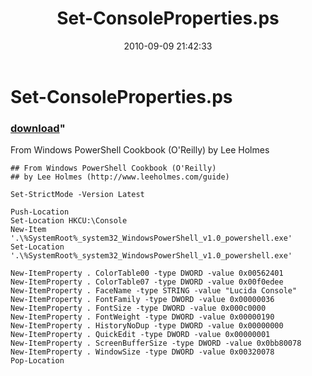﻿---
pid:            2220
parent:         0
children:       
poster:         Lee Holmes
title:          Set-ConsoleProperties.ps
date:           2010-09-09 21:42:33
format:         posh
---

# Set-ConsoleProperties.ps

### [download](2220.ps1)"

From Windows PowerShell Cookbook (O'Reilly) by Lee Holmes

```posh
## From Windows PowerShell Cookbook (O'Reilly)
## by Lee Holmes (http://www.leeholmes.com/guide)

Set-StrictMode -Version Latest

Push-Location
Set-Location HKCU:\Console
New-Item '.\%SystemRoot%_system32_WindowsPowerShell_v1.0_powershell.exe'
Set-Location '.\%SystemRoot%_system32_WindowsPowerShell_v1.0_powershell.exe'

New-ItemProperty . ColorTable00 -type DWORD -value 0x00562401
New-ItemProperty . ColorTable07 -type DWORD -value 0x00f0edee
New-ItemProperty . FaceName -type STRING -value "Lucida Console"
New-ItemProperty . FontFamily -type DWORD -value 0x00000036
New-ItemProperty . FontSize -type DWORD -value 0x000c0000
New-ItemProperty . FontWeight -type DWORD -value 0x00000190
New-ItemProperty . HistoryNoDup -type DWORD -value 0x00000000
New-ItemProperty . QuickEdit -type DWORD -value 0x00000001
New-ItemProperty . ScreenBufferSize -type DWORD -value 0x0bb80078
New-ItemProperty . WindowSize -type DWORD -value 0x00320078
Pop-Location
```
